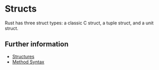 # Structs

Rust has three struct types: a classic C struct, a tuple struct, and a unit struct.

## Further information

- [Structures]( )
- [Method Syntax](https://doc.rust-lang.org/book/ch05-03-method-syntax.html)

